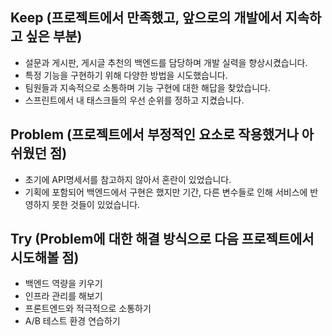 ## Keep (프로젝트에서 만족했고, 앞으로의 개발에서 지속하고 싶은 부분)
- 설문과 게시판, 게시글 추천의 백엔드를 담당하며 개발 실력을 향상시켰습니다.
- 특정 기능을 구현하기 위해 다양한 방법을 시도했습니다.
- 팀원들과 지속적으로 소통하며 기능 구현에 대한 해답을 찾았습니다. 
- 스프린트에서 내 태스크들의 우선 순위를 정하고 지켰습니다.

## Problem (프로젝트에서 부정적인 요소로 작용했거나 아쉬웠던 점)
- 초기에 API명세서를 참고하지 않아서 혼란이 있었습니다. 
- 기획에 포함되어 백엔드에서 구현은 했지만 기간, 다른 변수들로 인해 서비스에 반영하지 못한 것들이 있었습니다.

## Try (Problem에 대한 해결 방식으로 다음 프로젝트에서 시도해볼 점)
- 백엔드 역량을 키우기
- 인프라 관리를 해보기
- 프론트엔드와 적극적으로 소통하기
- A/B 테스트 환경 연습하기 

